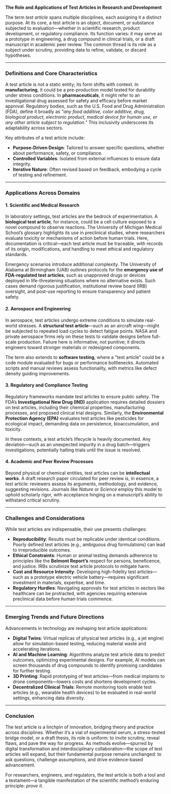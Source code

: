 **The Role and Applications of Test Articles in Research and Development**

The term *test article* spans multiple disciplines, each assigning it a distinct purpose. At its core, a test article is an object, document, or substance subjected to evaluation—whether in scientific research, product development, or regulatory compliance. Its function varies: it may serve as a prototype in engineering, a drug compound in clinical trials, or a draft manuscript in academic peer review. The common thread is its role as a subject under scrutiny, providing data to refine, validate, or discard hypotheses.

---

### **Definitions and Core Characteristics**

A test article is not a static entity; its form shifts with context. In **manufacturing**, it could be a pre-production model tested for durability under stress conditions. In **pharmaceuticals**, it might refer to an investigational drug assessed for safety and efficacy before market approval. Regulatory bodies, such as the U.S. Food and Drug Administration (FDA), define it broadly as *"any food additive, color additive, drug, biological product, electronic product, medical device for human use, or any other article subject to regulation."* This inclusivity underscores its adaptability across sectors.

Key attributes of a test article include:
- **Purpose-Driven Design**: Tailored to answer specific questions, whether about performance, safety, or compliance.
- **Controlled Variables**: Isolated from external influences to ensure data integrity.
- **Iterative Nature**: Often revised based on feedback, embodying a cycle of testing and refinement.

---

### **Applications Across Domains**

#### **1. Scientific and Medical Research**
In laboratory settings, test articles are the bedrock of experimentation. A **biological test article**, for instance, could be a cell culture exposed to a novel compound to observe reactions. The University of Michigan Medical School’s glossary highlights its use in preclinical studies, where researchers evaluate toxicity or mechanisms of action before human trials. Here, documentation is critical—each test article must be traceable, with records of its origin, modifications, and handling to meet ethical and regulatory standards.

Emergency scenarios introduce additional complexity. The University of Alabama at Birmingham (UAB) outlines protocols for the **emergency use of FDA-regulated test articles**, such as unapproved drugs or devices deployed in life-threatening situations where no alternative exists. Such cases demand rigorous justification, institutional review board (IRB) oversight, and post-use reporting to ensure transparency and patient safety.

#### **2. Aerospace and Engineering**
In aerospace, test articles undergo extreme conditions to simulate real-world stresses. A **structural test article**—such as an aircraft wing—might be subjected to repeated load cycles to detect fatigue points. NASA and private aerospace firms rely on these tests to validate designs before full-scale production. Failure here is informative, not punitive; it directs engineers toward stronger materials or redesigned components.

The term also extends to **software testing**, where a "test article" could be a code module evaluated for bugs or performance bottlenecks. Automated scripts and manual reviews assess functionality, with metrics like defect density guiding improvements.

#### **3. Regulatory and Compliance Testing**
Regulatory frameworks mandate test articles to ensure public safety. The FDA’s **Investigational New Drug (IND)** application requires detailed dossiers on test articles, including their chemical properties, manufacturing processes, and proposed clinical trial designs. Similarly, the **Environmental Protection Agency (EPA)** evaluates test articles like pesticides for ecological impact, demanding data on persistence, bioaccumulation, and toxicity.

In these contexts, a test article’s lifecycle is heavily documented. Any deviation—such as an unexpected impurity in a drug batch—triggers investigations, potentially halting trials until the issue is resolved.

#### **4. Academic and Peer Review Processes**
Beyond physical or chemical entities, test articles can be **intellectual works**. A draft research paper circulated for peer review is, in essence, a test article: reviewers assess its arguments, methodology, and evidence, suggesting revisions. Journals like *Nature* or *Science* employ this model to uphold scholarly rigor, with acceptance hinging on a manuscript’s ability to withstand critical scrutiny.

---
### **Challenges and Considerations**

While test articles are indispensable, their use presents challenges:
- **Reproducibility**: Results must be replicable under identical conditions. Poorly defined test articles (e.g., ambiguous drug formulations) can lead to irreproducible outcomes.
- **Ethical Constraints**: Human or animal testing demands adherence to principles like the **Belmont Report’s** respect for persons, beneficence, and justice. IRBs scrutinize test article protocols to mitigate harm.
- **Cost and Resource Intensity**: Developing high-fidelity test articles—such as a prototype electric vehicle battery—requires significant investment in materials, expertise, and time.
- **Regulatory Hurdles**: Navigating approvals for test articles in sectors like healthcare can be protracted, with agencies requiring extensive preclinical data before human trials commence.

---
### **Emerging Trends and Future Directions**

Advancements in technology are reshaping test article applications:
- **Digital Twins**: Virtual replicas of physical test articles (e.g., a jet engine) allow for simulation-based testing, reducing material waste and accelerating iterations.
- **AI and Machine Learning**: Algorithms analyze test article data to predict outcomes, optimizing experimental designs. For example, AI models can screen thousands of drug compounds to identify promising candidates for further testing.
- **3D Printing**: Rapid prototyping of test articles—from medical implants to drone components—lowers costs and shortens development cycles.
- **Decentralized Clinical Trials**: Remote monitoring tools enable test articles (e.g., wearable health devices) to be evaluated in real-world settings, enhancing data diversity.

---
### **Conclusion**

The test article is a linchpin of innovation, bridging theory and practice across disciplines. Whether it’s a vial of experimental serum, a stress-tested bridge model, or a draft thesis, its role is uniform: to invite scrutiny, reveal flaws, and pave the way for progress. As methods evolve—spurred by digital transformation and interdisciplinary collaboration—the scope of test articles will expand, but their fundamental purpose remains unchanged: to ask questions, challenge assumptions, and drive evidence-based advancement.

For researchers, engineers, and regulators, the test article is both a tool and a testament—a tangible manifestation of the scientific method’s enduring principle: *prove it*.